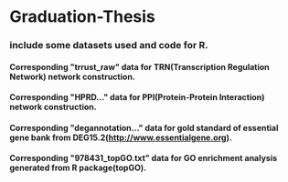 # Graduation-Thesis
### include some datasets used and code for R.
#### Corresponding "trrust_raw" data for TRN(Transcription Regulation Network) network construction.
#### Corresponding "HPRD..." data for PPI(Protein-Protein Interaction) network construction.
#### Corresponding "degannotation..." data for gold standard of essential gene bank from DEG15.2(http://www.essentialgene.org).
#### Corresponding "978431_topGO.txt" data for GO enrichment analysis generated from R package(topGO).
